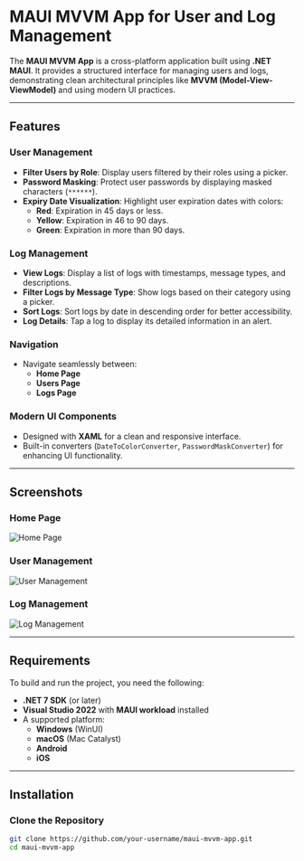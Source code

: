 # MAUI MVVM App for User and Log Management

The **MAUI MVVM App** is a cross-platform application built using **.NET MAUI**. It provides a structured interface for managing users and logs, demonstrating clean architectural principles like **MVVM (Model-View-ViewModel)** and using modern UI practices.

---

## Features

### **User Management**
- **Filter Users by Role**: Display users filtered by their roles using a picker.
- **Password Masking**: Protect user passwords by displaying masked characters (`******`).
- **Expiry Date Visualization**: Highlight user expiration dates with colors:
  - **Red**: Expiration in 45 days or less.
  - **Yellow**: Expiration in 46 to 90 days.
  - **Green**: Expiration in more than 90 days.

### **Log Management**
- **View Logs**: Display a list of logs with timestamps, message types, and descriptions.
- **Filter Logs by Message Type**: Show logs based on their category using a picker.
- **Sort Logs**: Sort logs by date in descending order for better accessibility.
- **Log Details**: Tap a log to display its detailed information in an alert.

### **Navigation**
- Navigate seamlessly between:
  - **Home Page**
  - **Users Page**
  - **Logs Page**

### **Modern UI Components**
- Designed with **XAML** for a clean and responsive interface.
- Built-in converters (`DateToColorConverter`, `PasswordMaskConverter`) for enhancing UI functionality.

---

## Screenshots

### **Home Page**
![Home Page](./screenshots/home_page.png)

### **User Management**
![User Management](./screenshots/user_management.png)

### **Log Management**
![Log Management](./screenshots/log_management.png)

---

## Requirements

To build and run the project, you need the following:

- **.NET 7 SDK** (or later)
- **Visual Studio 2022** with **MAUI workload** installed
- A supported platform:
  - **Windows** (WinUI)
  - **macOS** (Mac Catalyst)
  - **Android**
  - **iOS**

---

## Installation

### Clone the Repository
```bash
git clone https://github.com/your-username/maui-mvvm-app.git
cd maui-mvvm-app
